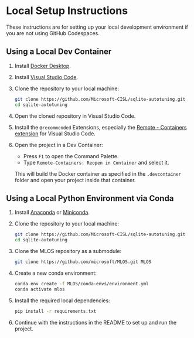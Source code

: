 # Local Setup Instructions

These instructions are for setting up your local development environment if you are not using GitHub Codespaces.

## Using a Local Dev Container

1. Install [Docker Desktop](https://www.docker.com/products/docker-desktop/).
2. Install [Visual Studio Code](https://code.visualstudio.com/).
3. Clone the repository to your local machine:

   ```bash
   git clone https://github.com/Microsoft-CISL/sqlite-autotuning.git
   cd sqlite-autotuning
   ```
4. Open the cloned repository in Visual Studio Code.
5. Install the `@recommended` Extensions, especially the [Remote - Containers extension](https://marketplace.visualstudio.com/items?itemName=ms-vscode-remote.remote-containers) for Visual Studio Code.
6. Open the project in a Dev Container:

   - Press `F1` to open the Command Palette.
   - Type `Remote-Containers: Reopen in Container` and select it.

   This will build the Docker container as specified in the `.devcontainer` folder and open your project inside that container.

## Using a Local Python Environment via Conda

1. Install [Anaconda](https://www.anaconda.com/products/distribution) or [Miniconda](https://docs.conda.io/en/latest/miniconda.html).
2. Clone the repository to your local machine:

   ```bash
   git clone https://github.com/Microsoft-CISL/sqlite-autotuning.git
   cd sqlite-autotuning
   ```

3. Clone the MLOS repository as a submodule:

   ```bash
   git clone https://github.com/microsoft/MLOS.git MLOS
   ```

4. Create a new conda environment:

   ```bash
   conda env create -f MLOS/conda-envs/environment.yml
   conda activate mlos
   ```

5. Install the required local dependencies:

   ```bash
   pip install -r requirements.txt
   ```

6. Continue with the instructions in the README to set up and run the project.
